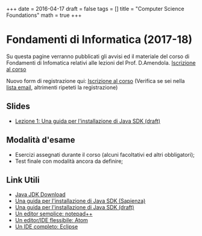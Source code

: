 +++
date = 2016-04-17
draft = false
tags = []
title = "Computer Science Foundations"
math = true
+++

<!-- # Fondamenti di Informatica (2017-18) {{% toc %}}
 -->
# Fondamenti di Informatica (2017-18)
Su questa pagine verranno pubblicati gli avvisi ed il materiale del corso di Fondamenti di Infomatica relativi alle lezioni del Prof. D.Amendola.
[Iscrizione al corso](https://docs.google.com/forms/d/1aZ8HNOJLF1r-MsxfoBQjDKv2h8V-Cs2P3Jqtp3A2dqc/prefill)

Nuovo form di registrazione qui: [Iscrizione al corso](https://goo.gl/forms/YNS7bZ6pHBB4Xwis1)
(Verifica se sei nella [lista email](https://docs.google.com/spreadsheets/d/1IfY7Zu9cSI7xOuFbUfOW9fVl5juv06JQugmLDISmwVg/edit?usp=sharing), altrimenti ripeteti la registrazione)

## Slides
- [Lezione 1: Una guida per l'installazione di Java SDK (draft)](https://daniloamendola.github.io/2017/csfoundation/others/guida_installazione_jdk.pdf)

<!--[Slide 01](/2017/csfoundation/slides/Slide-lez-01.pdf) -->
<!--[Slide 02](/2017/csfoundation/slides/Slide-lez-01.pdf) -->

<!--{{%/* staticref "/2017/csfoundation/slides/Slide-lez-01.pdf" "newtab" */%}}Slide 01{{%/* /staticref */%}} -->


## Modalità d'esame
- Esercizi assegnati durante il corso (alcuni facoltativi ed altri obbligatori);
- Test finale con modalità ancora da definire;

## Link Utili

- [Java JDK Download](http://www.oracle.com/technetwork/java/javase/downloads/index.html)
- [Una guida per l'installazione di Java SDK (Sapienza)](http://www.dis.uniroma1.it/%7Efigest/install.html)
- [Una guida per l'installazione di Java SDK (draft)](https://daniloamendola.github.io/2017/csfoundation/others/guida_installazione_jdk.pdf)
- [Un editor semplice: notepad++](https://notepad-plus-plus.org/download)
- [Un editor/IDE flessibile: Atom](https://atom.io)
- [Un IDE completo: Eclipse](https://www.eclipse.org)
